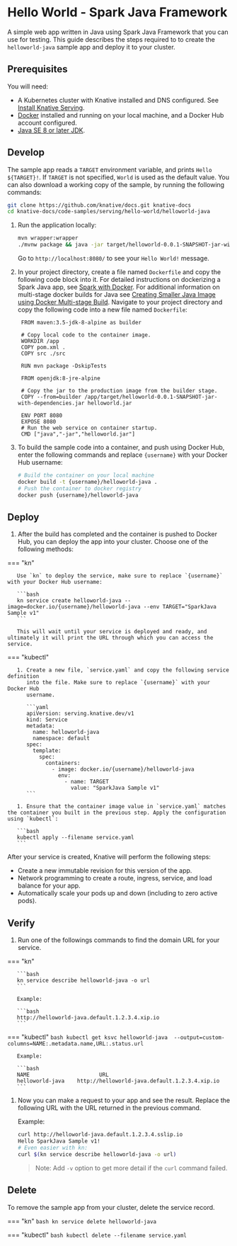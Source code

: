 # Hello World - Spark Java Framework

A simple web app written in Java using Spark Java Framework that you can use for
testing.
This guide describes the steps required to to create the `helloworld-java` sample app and deploy it to your cluster.

## Prerequisites

You will need:

- A Kubernetes cluster with Knative installed and DNS configured. See
  [Install Knative Serving](https://knative.dev/docs/install/serving/install-serving-with-yaml).
- [Docker](https://www.docker.com) installed and running on your local machine,
  and a Docker Hub account configured.
- [Java SE 8 or later JDK](http://www.oracle.com/technetwork/java/javase/downloads/index.html).

## Develop

The sample app reads a `TARGET` environment variable, and prints `Hello ${TARGET}!`.
If `TARGET` is not specified, `World` is used as the default value.
You can also download a working copy of the sample, by running the
following commands:

```bash
git clone https://github.com/knative/docs.git knative-docs
cd knative-docs/code-samples/serving/hello-world/helloworld-java
```

1. Run the application locally:

   ```bash
   mvn wrapper:wrapper
   ./mvnw package && java -jar target/helloworld-0.0.1-SNAPSHOT-jar-with-dependencies.jar
   ```

   Go to `http://localhost:8080/` to see your `Hello World!` message.

1. In your project directory, create a file named `Dockerfile` and copy the following code
   block into it. For detailed instructions on dockerizing a Spark Java
   app, see [Spark with Docker](http://sparkjava.com/tutorials/docker). For
   additional information on multi-stage docker builds for Java see
   [Creating Smaller Java Image using Docker Multi-stage Build](https://github.com/arun-gupta/docker-java-multistage). Navigate to your project directory and copy the following code into a new file named `Dockerfile`:

   ```docker
    FROM maven:3.5-jdk-8-alpine as builder

    # Copy local code to the container image.
    WORKDIR /app
    COPY pom.xml .
    COPY src ./src

    RUN mvn package -DskipTests

    FROM openjdk:8-jre-alpine

    # Copy the jar to the production image from the builder stage.
    COPY --from=builder /app/target/helloworld-0.0.1-SNAPSHOT-jar-with-dependencies.jar helloworld.jar

    ENV PORT 8080
    EXPOSE 8080
    # Run the web service on container startup.
    CMD ["java","-jar","helloworld.jar"]
   ```

1. To build the sample code into a container, and push using Docker Hub, enter the following commands and replace `{username}` with your Docker Hub username:

   ```bash
   # Build the container on your local machine
   docker build -t {username}/helloworld-java .
   # Push the container to docker registry
   docker push {username}/helloworld-java
   ```

## Deploy

1. After the build has completed and the container is pushed to Docker Hub, you
   can deploy the app into your cluster. Choose one of the following methods:


=== "kn"

       Use `kn` to deploy the service, make sure to replace `{username}` with your Docker Hub username:

       ```bash
       kn service create helloworld-java --image=docker.io/{username}/helloworld-java --env TARGET="SparkJava Sample v1"
       ```

       This will wait until your service is deployed and ready, and ultimately it will print the URL through which you can access the service.


=== "kubectl"

       1. Create a new file, `service.yaml` and copy the following service definition
          into the file. Make sure to replace `{username}` with your Docker Hub
          username.

          ```yaml
          apiVersion: serving.knative.dev/v1
          kind: Service
          metadata:
            name: helloworld-java
            namespace: default
          spec:
            template:
              spec:
                containers:
                  - image: docker.io/{username}/helloworld-java
                    env:
                      - name: TARGET
                        value: "SparkJava Sample v1"
          ```

       1. Ensure that the container image value in `service.yaml` matches the container you built in the previous step. Apply the configuration using `kubectl`:

       ```bash
       kubectl apply --filename service.yaml
       ```





   After your service is created, Knative will perform the following steps:

   - Create a new immutable revision for this version of the app.
   - Network programming to create a route, ingress, service, and load balance
     for your app.
   - Automatically scale your pods up and down (including to zero active pods).

## Verify

1. Run one of the followings commands to find the domain URL for your service.


=== "kn"

       ```bash
       kn service describe helloworld-java -o url
       ```

       Example:

       ```bash
       http://helloworld-java.default.1.2.3.4.xip.io
       ```

=== "kubectl"
       ```bash
       kubectl get ksvc helloworld-java  --output=custom-columns=NAME:.metadata.name,URL:.status.url
       ```

       Example:

       ```bash
       NAME                      URL
       helloworld-java    http://helloworld-java.default.1.2.3.4.xip.io
       ```





1. Now you can make a request to your app and see the result. Replace
   the following URL with the URL returned in the previous command.

   Example:

   ```bash
   curl http://helloworld-java.default.1.2.3.4.sslip.io
   Hello SparkJava Sample v1!
   # Even easier with kn:
   curl $(kn service describe helloworld-java -o url)
   ```

   > Note: Add `-v` option to get more detail if the `curl` command failed.

## Delete

To remove the sample app from your cluster, delete the service record.


=== "kn"
    ```bash
    kn service delete helloworld-java
    ```

=== "kubectl"
    ```bash
    kubectl delete --filename service.yaml
    ```
